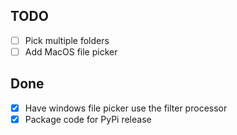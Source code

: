 ## TODO

<!-- All tasks are completed! -->

- [ ] Pick multiple folders
- [ ] Add MacOS file picker

## Done

- [x] Have windows file picker use the filter processor
- [x] Package code for PyPi release
